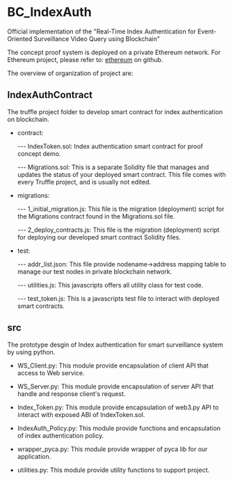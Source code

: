 # BC_IndexAuth
Official implementation of the "Real-Time Index Authentication for Event-Oriented Surveillance Video Query using Blockchain"

The concept proof system is deployed on a private Ethereum network. For Ethereum project, please refer to: [ethereum](https://github.com/ethereum) on github.

The overview of organization of project are:

## IndexAuthContract
The truffle project folder to develop smart contract for index authentication on blockchain.

* contract:

	--- IndexToken.sol: Index authentication smart contract for proof concept demo.
	
	--- Migrations.sol: This is a separate Solidity file that manages and updates the status of your deployed smart contract. This file comes with every Truffle project, and is usually not edited.
	
* migrations:

	--- 1_initial_migration.js: This file is the migration (deployment) script for the Migrations contract found in the Migrations.sol file.
	
	--- 2_deploy_contracts.js: This file is the migration (deployment) script for deploying our developed smart contract Solidity files.
	
* test:

	--- addr_list.json: This file provide nodename->address mapping table to manage our test nodes in private blockchain network.
	
	--- utilities.js: This javascripts offers all utility class for test code.
	
	--- test_token.js: This is a javascripts test file to interact with deployed smart contracts.
	
## src
The prototype desgin of Index authentication for smart surveillance system by using python. 
* WS_Client.py: This module provide encapsulation of client API that access to Web service.

* WS_Server.py: This module provide encapsulation of server API that handle and response client's request.

* Index_Token.py: This module provide encapsulation of web3.py API to interact with exposed ABI of IndexToken.sol.

* IndexAuth_Policy.py: This module provide functions and encapsulation of index authentication policy.

* wrapper_pyca.py: This module provide wrapper of pyca lib for our application.

* utilities.py: This module provide utility functions to support project.